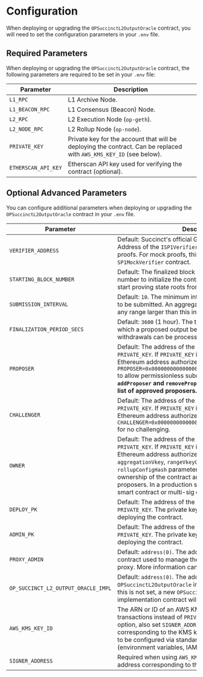 # Configuration

When deploying or upgrading the `OPSuccinctL2OutputOracle` contract, you will need to set the configuration parameters in your `.env` file.

## Required Parameters

When deploying or upgrading the `OPSuccinctL2OutputOracle` contract, the following parameters are required to be set in your `.env` file:

| Parameter | Description |
|-----------|-------------|
| `L1_RPC` | L1 Archive Node. |
| `L1_BEACON_RPC` | L1 Consensus (Beacon) Node. |
| `L2_RPC` | L2 Execution Node (`op-geth`). |
| `L2_NODE_RPC` | L2 Rollup Node (`op-node`). |
| `PRIVATE_KEY` | Private key for the account that will be deploying the contract. Can be replaced with `AWS_KMS_KEY_ID` (see below). |
| `ETHERSCAN_API_KEY` | Etherscan API key used for verifying the contract (optional). |

## Optional Advanced Parameters

You can configure additional parameters when deploying or upgrading the `OPSuccinctL2OutputOracle` contract in your `.env` file.

| Parameter | Description |
|-----------|-------------|
| `VERIFIER_ADDRESS` | Default: Succinct's official Groth16 VerifierGateway. Address of the `ISP1Verifier` contract used to verify proofs. For mock proofs, this is the address of the `SP1MockVerifier` contract. |
| `STARTING_BLOCK_NUMBER` | Default: The finalized block number on L2. The block number to initialize the contract from. OP Succinct will start proving state roots from this block number. |
| `SUBMISSION_INTERVAL` | Default: `10`. The minimum interval in L2 blocks for a proof to be submitted. An aggregation proof can be posted for any range larger than this interval. |
| `FINALIZATION_PERIOD_SECS` | Default: `3600` (1 hour). The time period (in seconds) after which a proposed output becomes finalized and withdrawals can be processed. |
| `PROPOSER` | Default: The address of the account associated with `PRIVATE_KEY`. If `PRIVATE_KEY` is not set, `address(0)`. An Ethereum address authorized to submit proofs. Set `PROPOSER=0x0000000000000000000000000000000000000000` to allow permissionless submissions. **Note: Use `addProposer` and `removeProposer` functions to update the list of approved proposers.** |
| `CHALLENGER` | Default: The address of the account associated with `PRIVATE_KEY`. If `PRIVATE_KEY` is not set, `address(0)`. Ethereum address authorized to dispute proofs. Set `CHALLENGER=0x0000000000000000000000000000000000000000` for no challenging. |
| `OWNER` | Default: The address of the account associated with `PRIVATE_KEY`. If `PRIVATE_KEY` is not set, `address(0)`. Ethereum address authorized to update the `aggregationVkey`, `rangeVkeyCommitment`, `verifier`, and `rollupConfigHash` parameters. Can also transfer ownership of the contract and update the approved proposers. In a production setting, set to the governance smart contract or multi-sig of the chain. |
| `DEPLOY_PK` | Default: The address of the account associated with `PRIVATE_KEY`. The private key of the account that will be deploying the contract. |
| `ADMIN_PK` | Default: The address of the account associated with `PRIVATE_KEY`. The private key of the account that will be deploying the contract. |
| `PROXY_ADMIN` | Default: `address(0)`. The address of the L1 `ProxyAdmin` contract used to manage the `OPSuccinctL2OutputOracle` proxy. More information can be found [here](https://docs.optimism.io/chain/security/privileged-roles#l1-proxy-admin). |
| `OP_SUCCINCT_L2_OUTPUT_ORACLE_IMPL` | Default: `address(0)`. The address of an already-deployed `OPSuccinctL2OutputOracle` implementation contract. If this is not set, a new `OPSuccinctL2OutputOracle` implementation contract will be deployed. |
| `AWS_KMS_KEY_ID` | The ARN or ID of an AWS KMS key to use for signing transactions instead of `PRIVATE_KEY`. When using this option, also set `SIGNER_ADDRESS` to the Ethereum address corresponding to the KMS key. Requires AWS credentials to be configured via standard AWS SDK methods (environment variables, IAM role, etc.). |
| `SIGNER_ADDRESS` | Required when using `AWS_KMS_KEY_ID`. The Ethereum address corresponding to the AWS KMS key. |

